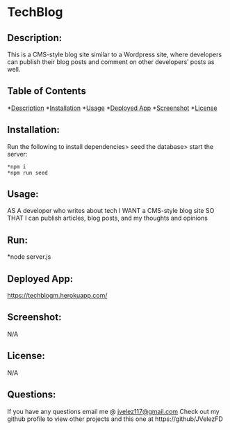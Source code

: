 
  # TechBlog

  ## Description: 
  This is a CMS-style blog site similar to a Wordpress site, where developers can publish their blog posts and comment on other developers’ posts as well. 

  ## Table of Contents
  *[Description](#description)
  *[Installation](#installation)
  *[Usage](#usage)
  *[Deployed App](#deployed-app)
  *[Screenshot](#screenshot)
  *[License](#license)

  ## Installation:
  Run the following to install dependencies> seed the database> start the server:

    *npm i 
    *npm run seed 
   

  ## Usage:
  AS A developer who writes about tech
  I WANT a CMS-style blog site
  SO THAT I can publish articles, blog posts, and my thoughts and opinions

  ## Run:
  *node server.js

  ## Deployed App:
  
  https://techblogm.herokuapp.com/
  
  ## Screenshot:
  N/A

  ## License:
  N/A

  ## Questions:
  
  If you have any questions email me @ jvelez117@gmail.com
  Check out my github profile to view other projects and this one at https://github/JVelezFD

